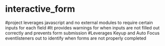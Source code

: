 # interactive_form
 
#project leverages javascript and no external modules to require certain inputs for each field 
#It provides warnings for when inputs are not filled out correctly and prevents form submission
#Leverages Keyup and Auto Focus eventlisteners out to identify when forms are not properly completed

